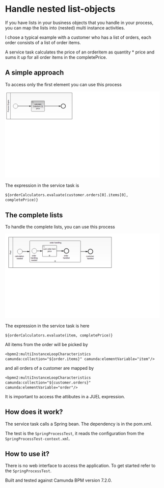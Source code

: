 Handle nested list-objects
=========================

If you have lists in your business objects that you handle in your process, you can map the lists into (nested) multi instance activities.

I chose a typical example with a customer who has a list of orders, each order consists of a list of order items. 

A service task calculates the price of an orderitem as quantity * price and sums it up for all order items in the completePrice. 

A simple approach
----------------------------
To access only the first element you can use this process
 
![BPMN Process](src/main/resources/process.png)

The expression in the service task is

    ${orderCalculators.evaluate(customer.orders[0].items[0], completePrice)}
 
The complete lists
-------------------
To handle the complete lists, you can use this process

![BPMN Process](src/main/resources/process_multi_instance.png)

The expression in the service task is here

    ${orderCalculators.evaluate(item, completePrice)}

All items from the order will be picked by 

    <bpmn2:multiInstanceLoopCharacteristics camunda:collection="${order.items}" camunda:elementVariable="item"/>
    
and all orders of a customer are mapped by

    <bpmn2:multiInstanceLoopCharacteristics camunda:collection="${customer.orders}" camunda:elementVariable="order"/>
 
It is important to access the attibutes in a JUEL expression.

How does it work?
-----------------

The service task calls a Spring bean. The dependency is in the pom.xml.

The test is the `SpringProcessTest`, it reads the configuration from the `SpringProcessTest-context.xml`.

How to use it?
--------------

There is no web interface to access the application.
To get started refer to the `SpringProcessTest`.

Built and tested against Camunda BPM version 7.2.0.


